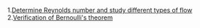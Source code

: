 1.<a href="http://ebootathon.com/labs/beta/chemical/FluidMechanicsLab/exp1/">Determine Reynolds number and study different types of flow</a><br>
2.<a href="http://ebootathon.com/labs/beta/chemical/FluidMechanicsLab/exp2/">Verification of Bernoulli's theorem</a><br>
